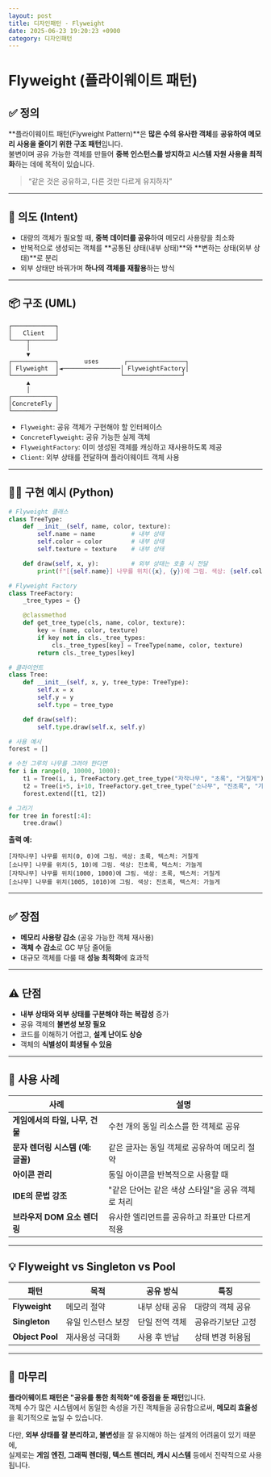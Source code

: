 ```yaml
---
layout: post
title: 디자인패턴 - Flyweight
date: 2025-06-23 19:20:23 +0900
category: 디자인패턴
---
```

# Flyweight (플라이웨이트 패턴)

## ✅ 정의

**플라이웨이트 패턴(Flyweight Pattern)**은 **많은 수의 유사한 객체**를 **공유하여 메모리 사용을 줄이기 위한 구조 패턴**입니다.  
불변이며 공유 가능한 객체를 만들어 **중복 인스턴스를 방지하고 시스템 자원 사용을 최적화**하는 데에 목적이 있습니다.

> “같은 것은 공유하고, 다른 것만 다르게 유지하자”

---

## 🎯 의도 (Intent)

- 대량의 객체가 필요할 때, **중복 데이터를 공유**하여 메모리 사용량을 최소화
- 반복적으로 생성되는 객체를 **공통된 상태(내부 상태)**와 **변하는 상태(외부 상태)**로 분리
- 외부 상태만 바꿔가며 **하나의 객체를 재활용**하는 방식

---

## 📦 구조 (UML)

```
┌────────────┐
│   Client   │
└────┬───────┘
     │
     ▼
┌────────────┐       uses       ┌────────────────┐
│ Flyweight  │◄────────────────│ FlyweightFactory│
└────────────┘                 └────────────────┘
     ▲
     │
┌────────────┐
│ConcreteFly │
└────────────┘
```

- `Flyweight`: 공유 객체가 구현해야 할 인터페이스
- `ConcreteFlyweight`: 공유 가능한 실제 객체
- `FlyweightFactory`: 이미 생성된 객체를 캐싱하고 재사용하도록 제공
- `Client`: 외부 상태를 전달하며 플라이웨이트 객체 사용

---

## 🧑‍💻 구현 예시 (Python)

```python
# Flyweight 클래스
class TreeType:
    def __init__(self, name, color, texture):
        self.name = name          # 내부 상태
        self.color = color        # 내부 상태
        self.texture = texture    # 내부 상태

    def draw(self, x, y):         # 외부 상태는 호출 시 전달
        print(f"[{self.name}] 나무를 위치({x}, {y})에 그림. 색상: {self.color}, 텍스처: {self.texture}")

# Flyweight Factory
class TreeFactory:
    _tree_types = {}

    @classmethod
    def get_tree_type(cls, name, color, texture):
        key = (name, color, texture)
        if key not in cls._tree_types:
            cls._tree_types[key] = TreeType(name, color, texture)
        return cls._tree_types[key]

# 클라이언트
class Tree:
    def __init__(self, x, y, tree_type: TreeType):
        self.x = x
        self.y = y
        self.type = tree_type

    def draw(self):
        self.type.draw(self.x, self.y)

# 사용 예시
forest = []

# 수천 그루의 나무를 그려야 한다면
for i in range(0, 10000, 1000):
    t1 = Tree(i, i, TreeFactory.get_tree_type("자작나무", "초록", "거칠게"))
    t2 = Tree(i+5, i+10, TreeFactory.get_tree_type("소나무", "진초록", "가늘게"))
    forest.extend([t1, t2])

# 그리기
for tree in forest[:4]:
    tree.draw()
```

**출력 예:**
```
[자작나무] 나무를 위치(0, 0)에 그림. 색상: 초록, 텍스처: 거칠게
[소나무] 나무를 위치(5, 10)에 그림. 색상: 진초록, 텍스처: 가늘게
[자작나무] 나무를 위치(1000, 1000)에 그림. 색상: 초록, 텍스처: 거칠게
[소나무] 나무를 위치(1005, 1010)에 그림. 색상: 진초록, 텍스처: 가늘게
```

---

## ✅ 장점

- **메모리 사용량 감소** (공유 가능한 객체 재사용)
- **객체 수 감소**로 GC 부담 줄어듦
- 대규모 객체를 다룰 때 **성능 최적화**에 효과적

---

## ⚠️ 단점

- **내부 상태와 외부 상태를 구분해야 하는 복잡성** 증가
- 공유 객체의 **불변성 보장 필요**
- 코드를 이해하기 어렵고, **설계 난이도 상승**
- 객체의 **식별성이 희생될 수 있음**

---

## 📌 사용 사례

| 사례 | 설명 |
|------|------|
| **게임에서의 타일, 나무, 건물** | 수천 개의 동일 리소스를 한 객체로 공유 |
| **문자 렌더링 시스템 (예: 글꼴)** | 같은 글자는 동일 객체로 공유하여 메모리 절약 |
| **아이콘 관리** | 동일 아이콘을 반복적으로 사용할 때 |
| **IDE의 문법 강조** | "같은 단어는 같은 색상 스타일"을 공유 객체로 처리 |
| **브라우저 DOM 요소 렌더링** | 유사한 엘리먼트를 공유하고 좌표만 다르게 적용 |

---

## 💡 Flyweight vs Singleton vs Pool

| 패턴 | 목적 | 공유 방식 | 특징 |
|------|------|-----------|------|
| **Flyweight** | 메모리 절약 | 내부 상태 공유 | 대량의 객체 공유 |
| **Singleton** | 유일 인스턴스 보장 | 단일 전역 객체 | 공유라기보단 고정 |
| **Object Pool** | 재사용성 극대화 | 사용 후 반납 | 상태 변경 허용됨 |

---

## 🧠 마무리

**플라이웨이트 패턴은 "공유를 통한 최적화"에 중점을 둔 패턴**입니다.  
객체 수가 많은 시스템에서 동일한 속성을 가진 객체들을 공유함으로써, **메모리 효율성**을 획기적으로 높일 수 있습니다.

다만, **외부 상태를 잘 분리하고, 불변성**을 잘 유지해야 하는 설계의 어려움이 있기 때문에,  
실제로는 **게임 엔진, 그래픽 렌더링, 텍스트 렌더러, 캐시 시스템** 등에서 전략적으로 사용됩니다.